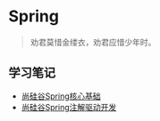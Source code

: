 # Spring

> 劝君莫惜金缕衣，劝君应惜少年时。

## 学习笔记

- [尚硅谷Spring核心基础](/spring/spring/shangguigu-base.md)
- [尚硅谷Spring注解驱动开发](/spring/spring/shangguigu-annotation.md)